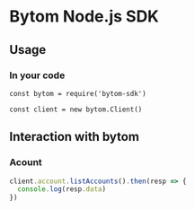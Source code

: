 # Bytom Node.js SDK

## Usage

### In your code

```
const bytom = require('bytom-sdk')

const client = new bytom.Client()
```

## Interaction with bytom

### Acount

```javascript
client.account.listAccounts().then(resp => {
  console.log(resp.data)
})
```
